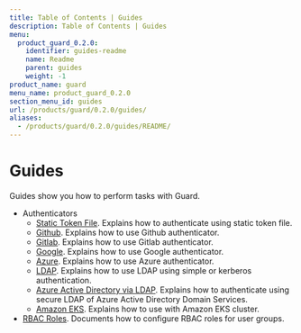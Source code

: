 ```yaml
---
title: Table of Contents | Guides
description: Table of Contents | Guides
menu:
  product_guard_0.2.0:
    identifier: guides-readme
    name: Readme
    parent: guides
    weight: -1
product_name: guard
menu_name: product_guard_0.2.0
section_menu_id: guides
url: /products/guard/0.2.0/guides/
aliases:
  - /products/guard/0.2.0/guides/README/
---
```


# Guides

Guides show you how to perform tasks with Guard.

- Authenticators
  - [Static Token File](/docs/guides/authenticator/static_token_file.md). Explains how to authenticate using static token file.
  - [Github](/docs/guides/authenticator/github.md). Explains how to use Github authenticator.
  - [Gitlab](/docs/guides/authenticator/gitlab.md). Explains how to use Gitlab authenticator.
  - [Google](/docs/guides/authenticator/google.md). Explains how to use Google authenticator.
  - [Azure](/docs/guides/authenticator/azure.md). Explains how to use Azure authenticator.
  - [LDAP](/docs/guides/authenticator/ldap.md). Explains how to use LDAP using simple or kerberos authentication.
  - [Azure Active Directory via LDAP](/docs/guides/authenticator/ldap_azure.md). Explains how to authenticate using secure LDAP of Azure Active Directory Domain Services.
  - [Amazon EKS](/docs/guides/authenticator/aws_eks.md). Explains how to use with Amazon EKS cluster.
- [RBAC Roles](/docs/guides/rbac.md). Documents how to configure RBAC roles for user groups.
